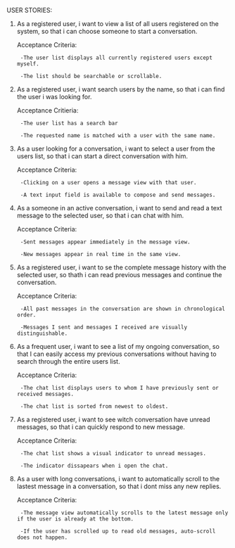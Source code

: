 USER STORIES:
1) As a registered user, i want to view a list of all users registered on the system, so that i can choose someone to start a conversation.

	Acceptance Criteria:

		-The user list displays all currently registered users except myself.
 
		-The list should be searchable or scrollable.

2) As a registered user, i want search users by the name, so that i can find the user i was looking for.

	Acceptance Critieria:
  
		-The user list has a search bar
  
		-The requested name is matched with a user with the same name.

3) As a user looking for a conversation, i want to select a user from the users list, so that i can start a direct conversation with him.

	Acceptance Criteria:
	  
		-Clicking on a user opens a message view with that user.
	  
		-A text input field is available to compose and send messages.

4) As a someone in an active conversation, i want to send and read a text message to the selected user, so that i can chat with him.

	Acceptance Criteria:
	  
		-Sent messages appear immediately in the message view.
	  
		-New messages appear in real time in the same view.

5) As a registered user, i want to se the complete message history with the selected user, so thath i can read previous messages and continue the conversation.

	Acceptance Criteria:
	  
		-All past messages in the conversation are shown in chronological order.
	  
		-Messages I sent and messages I received are visually distinguishable.

6) As a frequent user, i want to see a list of my ongoing conversation, so that I can easily access my previous conversations without having to search through the entire users list.

	Acceptance Criteria:
	  
		-The chat list displays users to whom I have previously sent or received messages.
	  
		-The chat list is sorted from newest to oldest.

7) As a registered user, i want to see witch conversation have unread messages, so that i can quickly respond to new message.

	Acceptance Criteria:
	  
		-The chat list shows a visual indicator to unread messages.
	  
		-The indicator dissapears when i open the chat.

8) As a user with long conversations, i want to automatically scroll to the lastest message in a conversation, so that i dont miss any new replies.

	Acceptance Criteria:
	   
	   	-The message view automatically scrolls to the latest message only if the user is already at the bottom.
		
	 	-If the user has scrolled up to read old messages, auto-scroll does not happen.
